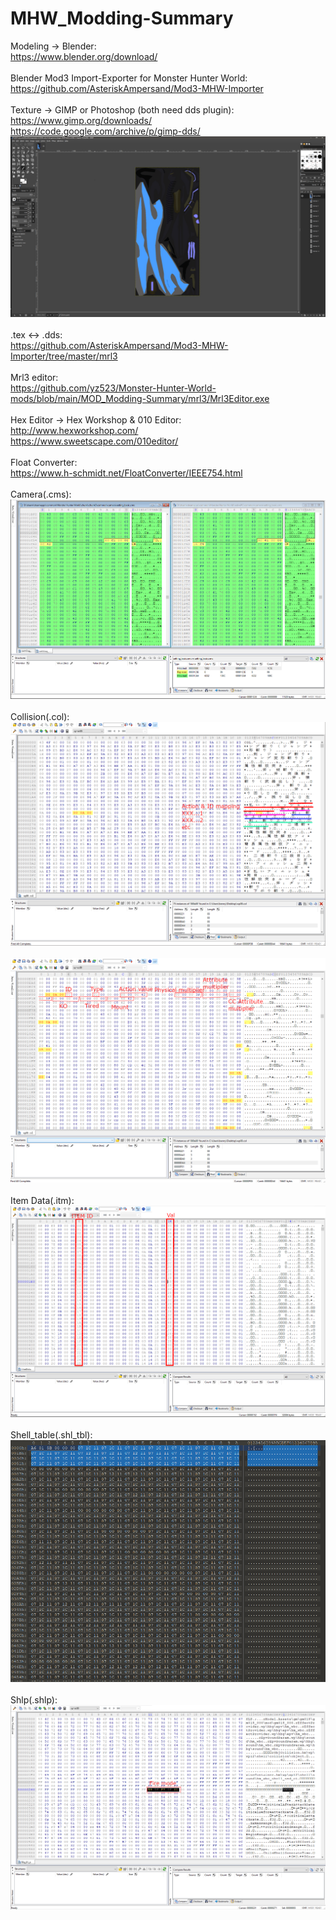 # MHW_Modding-Summary

Modeling -> Blender:<br />
https://www.blender.org/download/
<br />
<br />
Blender Mod3 Import-Exporter for Monster Hunter World:<br />
https://github.com/AsteriskAmpersand/Mod3-MHW-Importer
<br />
<br />
Texture -> GIMP or Photoshop (both need dds plugin):<br />
https://www.gimp.org/downloads/
<br />
https://code.google.com/archive/p/gimp-dds/
<br />
![alt text](https://github.com/yz523/Monster-Hunter-World-mods/blob/main/MOD_Modding-Summary/texture/texture.png)
<br />
<br />
.tex <-> .dds:<br />
https://github.com/AsteriskAmpersand/Mod3-MHW-Importer/tree/master/mrl3
<br />
<br />
Mrl3 editor:<br />
https://github.com/yz523/Monster-Hunter-World-mods/blob/main/MOD_Modding-Summary/mrl3/Mrl3Editor.exe
<br />
<br />
Hex Editor -> Hex Workshop & 010 Editor:<br />
http://www.hexworkshop.com/
<br />
https://www.sweetscape.com/010editor/
<br />
<br />
Float Converter:<br />
https://www.h-schmidt.net/FloatConverter/IEEE754.html
<br />
<br />
Camera(.cms):<br />
![alt text](https://github.com/yz523/Monster-Hunter-World-mods/blob/main/MOD_Modding-Summary/camera/camera.png)
<br />
<br />
Collision(.col):<br />
![alt text](https://github.com/yz523/Monster-Hunter-World-mods/blob/main/MOD_Modding-Summary/collision/col_1.png)
<br />
<br />
![alt text](https://github.com/yz523/Monster-Hunter-World-mods/blob/main/MOD_Modding-Summary/collision/col_2.png)
<br />
<br />
Item Data(.itm):<br />
![alt text](https://github.com/yz523/Monster-Hunter-World-mods/blob/main/MOD_Modding-Summary/itemData/itemData.png)
<br />
<br />
Shell_table(.shl_tbl):<br />
![alt text](https://github.com/yz523/Monster-Hunter-World-mods/blob/main/MOD_Modding-Summary/shell_table/shell_table.png)
<br />
<br />
Shlp(.shlp):<br />
![alt text](https://github.com/yz523/Monster-Hunter-World-mods/blob/main/MOD_Modding-Summary/shlp/shlp.png)
<br />
<br />

